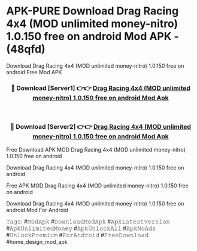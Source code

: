 # APK-PURE Download Drag Racing 4x4 (MOD unlimited money-nitro) 1.0.150 free on android Mod APK - (48qfd)
Download Drag Racing 4x4 (MOD unlimited money-nitro) 1.0.150 free on android Free Mod APK

<div align="center">
<h3>🔴 Download [Server1] 👉👉 <a href="https://apk-comot.site?title=Drag_Racing_4x4_(MOD_unlimited_money-nitro)_1.0.150_free_on_android">Drag Racing 4x4 (MOD unlimited money-nitro) 1.0.150 free on android Mod Apk</a></h3><br>

<h3>🔴 Download [Server2] 👉👉 <a href="https://apk-comot.site?title=Drag_Racing_4x4_(MOD_unlimited_money-nitro)_1.0.150_free_on_android">Drag Racing 4x4 (MOD unlimited money-nitro) 1.0.150 free on android Mod Apk</a></h3>
</div>


Free Download APK MOD Drag Racing 4x4 (MOD unlimited money-nitro) 1.0.150 free on android

Download Drag Racing 4x4 (MOD unlimited money-nitro) 1.0.150 free on android 

Free APK MOD Drag Racing 4x4 (MOD unlimited money-nitro) 1.0.150 free on android 

Download Drag Racing 4x4 (MOD unlimited money-nitro) 1.0.150 free on android Mod For Android

𝚃𝚊𝚐𝚜: #𝙼𝚘𝚍𝙰𝚙𝚔 #𝙳𝚘𝚠𝚗𝚕𝚘𝚊𝚍𝙼𝚘𝚍𝙰𝚙𝚔 #𝙰𝚙𝚔𝙻𝚊𝚝𝚎𝚜𝚝𝚅𝚎𝚛𝚜𝚒𝚘𝚗 #𝙰𝚙𝚔𝚄𝚗𝚕𝚒𝚖𝚒𝚝𝚎𝚍𝙼𝚘𝚗𝚎𝚢 #𝙰𝚙𝚔𝚄𝚗𝚕𝚘𝚌𝚔𝙰𝚕𝚕 #𝙰𝚙𝚔𝙽𝚘𝙰𝚍𝚜 #𝚄𝚗𝚕𝚘𝚌𝚔𝙿𝚛𝚎𝚖𝚒𝚞𝚖 #𝙵𝚘𝚛𝙰𝚗𝚍𝚛𝚘𝚒𝚍 #𝙵𝚛𝚎𝚎𝙳𝚘𝚠𝚗𝚕𝚘𝚊𝚍 #home_design_mod_apk